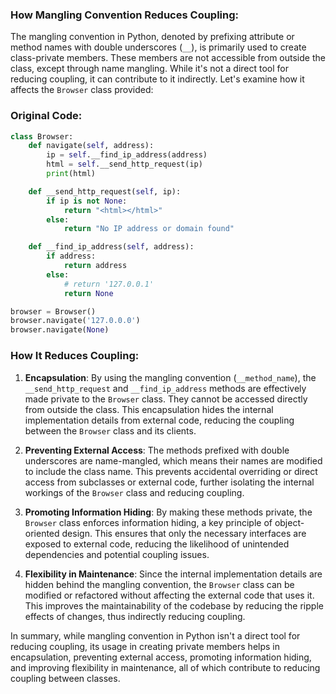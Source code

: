 ### How Mangling Convention Reduces Coupling:

The mangling convention in Python, denoted by prefixing attribute or method names with double underscores (`__`), is primarily used to create class-private members. These members are not accessible from outside the class, except through name mangling. While it's not a direct tool for reducing coupling, it can contribute to it indirectly. Let's examine how it affects the `Browser` class provided:

### Original Code:
```python
class Browser:
    def navigate(self, address):
        ip = self.__find_ip_address(address)
        html = self.__send_http_request(ip)
        print(html)

    def __send_http_request(self, ip):
        if ip is not None:
            return "<html></html>"
        else:
            return "No IP address or domain found"

    def __find_ip_address(self, address):
        if address:
            return address
        else:
            # return '127.0.0.1'
            return None

browser = Browser()
browser.navigate('127.0.0.0')
browser.navigate(None)
```

### How It Reduces Coupling:

1. **Encapsulation**: By using the mangling convention (`__method_name`), the `__send_http_request` and `__find_ip_address` methods are effectively made private to the `Browser` class. They cannot be accessed directly from outside the class. This encapsulation hides the internal implementation details from external code, reducing the coupling between the `Browser` class and its clients.

2. **Preventing External Access**: The methods prefixed with double underscores are name-mangled, which means their names are modified to include the class name. This prevents accidental overriding or direct access from subclasses or external code, further isolating the internal workings of the `Browser` class and reducing coupling.

3. **Promoting Information Hiding**: By making these methods private, the `Browser` class enforces information hiding, a key principle of object-oriented design. This ensures that only the necessary interfaces are exposed to external code, reducing the likelihood of unintended dependencies and potential coupling issues.

4. **Flexibility in Maintenance**: Since the internal implementation details are hidden behind the mangling convention, the `Browser` class can be modified or refactored without affecting the external code that uses it. This improves the maintainability of the codebase by reducing the ripple effects of changes, thus indirectly reducing coupling.

In summary, while mangling convention in Python isn't a direct tool for reducing coupling, its usage in creating private members helps in encapsulation, preventing external access, promoting information hiding, and improving flexibility in maintenance, all of which contribute to reducing coupling between classes.